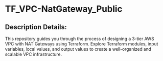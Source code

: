 # TF_VPC-NatGateway_Public
## **Description Details:**

This repository guides you through the process of designing a 3-tier AWS VPC with NAT Gateways using Terraform. Explore Terraform modules, input variables, local values, and output values to create a well-organized and scalable VPC infrastructure.
